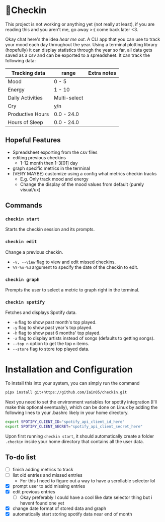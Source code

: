 # 📔Checkin

This project is not working or anything yet (not really at least), if you are reading this and you aren't me, go away >:( come back later <3.

Okay chat here's the idea *hear me out*. A CLI app that you can use to track your mood each day throughout the year. Using a terminal plotting library (hopefully) it can display statistics through the year so far, all data gets saved as a csv and can be exported to a spreadsheet. It can track the following data:

| Tracking data   | range        | Extra notes |
|-----------------|--------------|-------------|
| Mood            | 0 - 5        |             |
| Energy          | 1 - 10       |             |
| Daily Activities| Multi-select |             |
| Cry             | y/n          |             |
| Productive Hours| 0.0 - 24.0   |             |
| Hours of Sleep  | 0.0 - 24.0   |             |

## Hopeful Features
- Spreadsheet exporting from the csv files
- editing previous checkins
    - 1-12 month then 1-3[01] day
- graph specific metrics in the terminal
- (VERY MAYBE) customize using a config what metrics checkin tracks
    - E.g. Only track mood and energy
    - Change the display of the mood values from default (purely visual/ux)

## Commands
### `checkin start`
Starts the checkin session and its prompts.

### `checkin edit`
Change a previous checkin.
- `-v, --view` flag to view and edit missed checkins.
- `%Y-%m-%d` argument to specify the date of the checkin to edit.

### `checkin graph`
Prompts the user to select a metric to graph right in the terminal.

### `checkin spotify`
Fetches and displays Spotify data.
- `-m` flag to show past month's top played.
- `-y` flag to show past year's top played.
- `-h` flag to show past 6 months' top played.
- `-a` flag to display artists instead of songs (defaults to getting songs).
- `--top n` option to get the top `n` items.
- `--store` flag to store top played data.

# Installation and Configuration
To install this into your system, you can simply run the command 
```sh
pipx install git+https://github.com/Iain05/checkin.git
```
Next you need to set the environment variables for spotify integration (I'll make this optional eventually), which can be done on Linux by adding the following lines to your .bashrc likely in your home directory.
```sh
export SPOTIPY_CLIENT_ID="spotify_api_client_id_here"
export SPOTIPY_CLIENT_SECRET="spotify_api_client_secret_here"
```
Upon first running `checkin start`, it should automatically create a folder `.checkin` inside your home directory that contains all the user data.




## To-do list
- [ ] finish adding metrics to track
- [ ] list old entries and missed entries
    - For this I need to figure out a way to have a scrollable selector lol
- [x] prompt user to add missing entries
- [x] edit previous entries
    - [ ] Okay preferably I could have a cool like date selector thing but i havent found one yet
- [x] change date format of stored data and graph
- [x] automatically start storing spotify data near end of month
